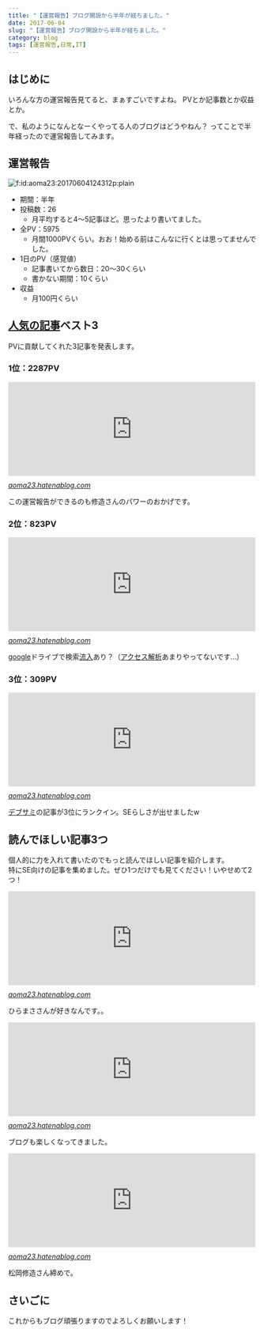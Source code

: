 ```yaml
---
title: "【運営報告】ブログ開設から半年が経ちました。"
date: 2017-06-04
slug: "【運営報告】ブログ開設から半年が経ちました。"
category: blog
tags: [運営報告,日常,IT]
---
```

<h2>はじめに</h2>

<p>いろんな方の運営報告見てると、まぁすごいですよね。
PVとか記事数とか収益とか。</p>

<p>で、私のようになんとなーくやってる人のブログはどうやねん？
ってことで半年経ったので運営報告してみます。</p>

<h2>運営報告</h2>

<p><span itemscope itemtype="http://schema.org/Photograph"><img src="https://cdn-ak.f.st-hatena.com/images/fotolife/n/naoqoo23/20170604/20170604124312.png" alt="f:id:aoma23:20170604124312p:plain" title="f:id:aoma23:20170604124312p:plain" class="hatena-fotolife" itemprop="image"></span></p>

<ul>
<li>期間：半年</li>
<li>投稿数：26

<ul>
<li>月平均すると4〜5記事ほど。思ったより書いてました。</li>
</ul>
</li>
<li>全PV：5975

<ul>
<li>月間1000PVくらい。おお！始める前はこんなに行くとは思ってませんでした。</li>
</ul>
</li>
<li>1日のPV（感覚値）

<ul>
<li>記事書いてから数日：20〜30くらい</li>
<li>書かない期間：10くらい</li>
</ul>
</li>
<li>収益

<ul>
<li>月100円くらい</li>
</ul>
</li>
</ul>


<h2><a class="keyword" href="http://d.hatena.ne.jp/keyword/%BF%CD%B5%A4%A4%CE%B5%AD%BB%F6">人気の記事</a>ベスト3</h2>

<p>PVに貢献してくれた3記事を発表します。</p>

<h3>1位：2287PV</h3>

<p><iframe src="http://aoma23.hatenablog.com/embed/2016/12/08/223910" title="【卓上カレンダー】2017年は松岡修造CCレモンカレンダーで決まり！ - 青魔道士SEのブログ" class="embed-card embed-blogcard" scrolling="no" frameborder="0" style="display: block; width: 100%; height: 190px; max-width: 500px; margin: 10px 0px;"></iframe><cite class="hatena-citation"><a href="http://aoma23.hatenablog.com/entry/2016/12/08/223910">aoma23.hatenablog.com</a></cite></p>

<p>この運営報告ができるのも修造さんのパワーのおかげです。</p>

<h3>2位：823PV</h3>

<p><iframe src="http://aoma23.hatenablog.com/embed/2016/12/06/022022" title="ついにGoogleドライブが同名ファイルをデフォルト上書きしてくれるようになった！ - 青魔道士SEのブログ" class="embed-card embed-blogcard" scrolling="no" frameborder="0" style="display: block; width: 100%; height: 190px; max-width: 500px; margin: 10px 0px;"></iframe><cite class="hatena-citation"><a href="http://aoma23.hatenablog.com/entry/2016/12/06/022022">aoma23.hatenablog.com</a></cite></p>

<p><a class="keyword" href="http://d.hatena.ne.jp/keyword/google">google</a>ドライブで検索<a class="keyword" href="http://d.hatena.ne.jp/keyword/%CE%AE%C6%FE">流入</a>あり？（<a class="keyword" href="http://d.hatena.ne.jp/keyword/%A5%A2%A5%AF%A5%BB%A5%B9%B2%F2%C0%CF">アクセス解析</a>あまりやってないです&hellip;）</p>

<h3>3位：309PV</h3>

<p><iframe src="http://aoma23.hatenablog.com/embed/2017/02/17/234646" title="デブサミ2017に行ってきた（２日目） - 青魔道士SEのブログ" class="embed-card embed-blogcard" scrolling="no" frameborder="0" style="display: block; width: 100%; height: 190px; max-width: 500px; margin: 10px 0px;"></iframe><cite class="hatena-citation"><a href="http://aoma23.hatenablog.com/entry/2017/02/17/234646">aoma23.hatenablog.com</a></cite></p>

<p><a class="keyword" href="http://d.hatena.ne.jp/keyword/%A5%C7%A5%D6%A5%B5%A5%DF">デブサミ</a>の記事が3位にランクイン。SEらしさが出せましたw</p>

<h2>読んでほしい記事3つ</h2>

<p>個人的に力を入れて書いたのでもっと読んでほしい記事を紹介します。<br/>
特にSE向けの記事を集めました。ぜひ1つだけでも見てください！いやせめて2つ！</p>

<p><iframe src="http://aoma23.hatenablog.com/embed/2016/12/21/010303" title="【逃げ恥】エンジニア平匡さんに学んだ7つのこと - 青魔道士SEのブログ" class="embed-card embed-blogcard" scrolling="no" frameborder="0" style="display: block; width: 100%; height: 190px; max-width: 500px; margin: 10px 0px;"></iframe><cite class="hatena-citation"><a href="http://aoma23.hatenablog.com/entry/2016/12/21/010303">aoma23.hatenablog.com</a></cite></p>

<p>ひらまささんが好きなんです。。</p>

<p><iframe src="http://aoma23.hatenablog.com/embed/2017/03/07/001904" title="30才過ぎて仕事が楽しくなってきた話 - 青魔道士SEのブログ" class="embed-card embed-blogcard" scrolling="no" frameborder="0" style="display: block; width: 100%; height: 190px; max-width: 500px; margin: 10px 0px;"></iframe><cite class="hatena-citation"><a href="http://aoma23.hatenablog.com/entry/2017/03/07/001904">aoma23.hatenablog.com</a></cite></p>

<p>ブログも楽しくなってきました。</p>

<p><iframe src="http://aoma23.hatenablog.com/embed/2017/04/15/142136" title="松岡修造ほめくりカレンダーで毎日の仕事が断然捗るのでオススメしたい - 青魔道士SEのブログ" class="embed-card embed-blogcard" scrolling="no" frameborder="0" style="display: block; width: 100%; height: 190px; max-width: 500px; margin: 10px 0px;"></iframe><cite class="hatena-citation"><a href="http://aoma23.hatenablog.com/entry/2017/04/15/142136">aoma23.hatenablog.com</a></cite></p>

<p>松岡修造さん締めで。</p>

<h2>さいごに</h2>

<p>これからもブログ頑張りますのでよろしくお願いします！</p>
